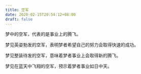 ```yaml
---
title: 空军
date: 2020-02-15T20:54:12+08:00
draft: false
---
```


梦中的空军，代表的是事业上的腾飞。<br>


梦见英姿勃发的空军，表明梦者希望自己的努力会取得快速的成功。<br>


梦见整装待发的空军，意味着梦者事业上会取得新的腾飞。<br>


梦见在蓝天中飞翔的空军，预示着梦者事业如日中天。<br>
